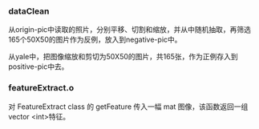 ### dataClean

从origin-pic中读取的照片，分别平移、切割和缩放，并从中随机抽取，再筛选165个50X50的图片作为反例，放入到negative-pic中。

从yale中，把图像缩放和剪切为50X50的图片，共165张，作为正例存入到positive-pic中去。

### featureExtract.o

对 FeatureExtract class 的 getFeature 传入一幅 mat 图像，该函数返回一组 vector &lt;int&gt;特征。
